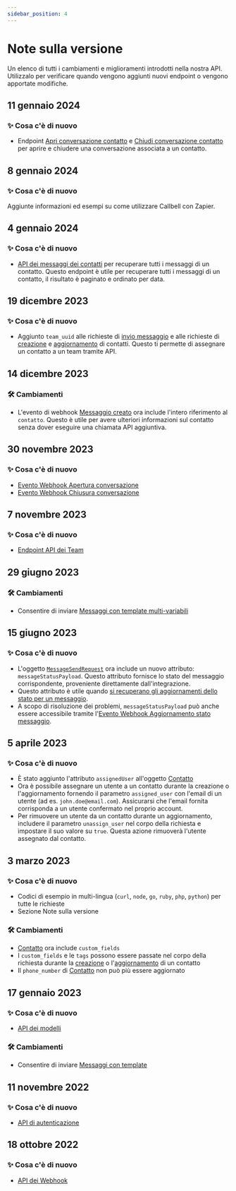 ```yaml
---
sidebar_position: 4
---
```


# Note sulla versione

Un elenco di tutti i cambiamenti e miglioramenti introdotti nella nostra API. Utilizzalo per verificare quando vengono aggiunti nuovi endpoint o vengono apportate modifiche.

## 11 gennaio 2024

### ✨ Cosa c'è di nuovo

- Endpoint [Apri conversazione contatto](/api/reference/contacts_api/post_contact_conversation_open) e [Chiudi conversazione contatto](/api/reference/contacts_api/post_contact_conversation_close) per aprire e chiudere una conversazione associata a un contatto.

## 8 gennaio 2024

### ✨ Cosa c'è di nuovo

Aggiunte informazioni ed esempi su come utilizzare Callbell con Zapier.

## 4 gennaio 2024

### ✨ Cosa c'è di nuovo

- [API dei messaggi dei contatti](/api/reference/contacts_api/get_contact_messages) per recuperare tutti i messaggi di un contatto. Questo endpoint è utile per recuperare tutti i messaggi di un contatto, il risultato è paginato e ordinato per data.

## 19 dicembre 2023

### ✨ Cosa c'è di nuovo

- Aggiunto `team_uuid` alle richieste di [invio messaggio](/api/reference/messages_api/post_send_messages) e alle richieste di [creazione](/api/reference/contacts_api/post_contacts) e [aggiornamento](/api/reference/contacts_api/patch_contacts) di contatti. Questo ti permette di assegnare un contatto a un team tramite API.

## 14 dicembre 2023

### 🛠️ Cambiamenti

- L'evento di webhook [Messaggio creato](/api/reference/webhooks/message_events/message_created) ora include l'intero riferimento al `contatto`. Questo è utile per avere ulteriori informazioni sul contatto senza dover eseguire una chiamata API aggiuntiva.

## 30 novembre 2023

### ✨ Cosa c'è di nuovo

- [Evento Webhook Apertura conversazione](/api/reference/webhooks/conversation_events/conversation_opened)
- [Evento Webhook Chiusura conversazione](/api/reference/webhooks/conversation_events/conversation_closed)

## 7 novembre 2023

### ✨ Cosa c'è di nuovo

- [Endpoint API dei Team](/api/reference/teams_api/introduction)

## 29 giugno 2023

### 🛠️ Cambiamenti

- Consentire di inviare [Messaggi con template multi-variabili](/api/reference/messages_api/post_send_messages#send-multi-variables-template-messages)

## 15 giugno 2023

### ✨ Cosa c'è di nuovo

- L'oggetto [`MessageSendRequest`](/api/reference/object_types/message_send_request) ora include un nuovo attributo: `messageStatusPayload`. Questo attributo fornisce lo stato del messaggio corrispondente, proveniente direttamente dall'integrazione.
- Questo attributo è utile quando [si recuperano gli aggiornamenti dello stato per un messaggio](/api/reference/messages_api/get_message_status).
- A scopo di risoluzione dei problemi, `messageStatusPayload` può anche essere accessibile tramite l'[Evento Webhook Aggiornamento stato messaggio](/api/reference/webhooks/message_events/message_status_updated).

## 5 aprile 2023

### ✨ Cosa c'è di nuovo

- È stato aggiunto l'attributo `assignedUser` all'oggetto [Contatto](/api/reference/object_types/contact)
- Ora è possibile assegnare un utente a un contatto durante la creazione o l'aggiornamento fornendo il parametro `assigned_user` con l'email di un utente (ad es. `john.doe@email.com`). Assicurarsi che l'email fornita corrisponda a un utente confermato nel proprio account.
- Per rimuovere un utente da un contatto durante un aggiornamento, includere il parametro `unassign_user` nel corpo della richiesta e impostare il suo valore su `true`. Questa azione rimuoverà l'utente assegnato dal contatto.

## 3 marzo 2023

### ✨ Cosa c'è di nuovo

- Codici di esempio in multi-lingua (`curl`, `node`, `go`, `ruby`, `php`, `python`) per tutte le richieste
- Sezione Note sulla versione

### 🛠️ Cambiamenti

- [Contatto](/api/reference/object_types/contact) ora include `custom_fields`
- I `custom_fields` e le `tags` possono essere passate nel corpo della richiesta durante la [creazione](/api/reference/contacts_api/post_contacts) o l'[aggiornamento](/api/reference/contacts_api/post_contacts) di un contatto
- Il `phone_number` di [Contatto](/api/reference/object_types/contact) non può più essere aggiornato

## 17 gennaio 2023

### ✨ Cosa c'è di nuovo

- [API dei modelli](/api/reference/template_messages_api/introduction)

### 🛠️ Cambiamenti

- Consentire di inviare [Messaggi con template](/api/reference/messages_api/post_send_messages#send-template-messages)

## 11 novembre 2022

### ✨ Cosa c'è di nuovo

- [API di autenticazione](/api/reference/auth_api/introduction)

## 18 ottobre 2022

### ✨ Cosa c'è di nuovo

- [API dei Webhook](/api/reference/webhooks_api/introduction)